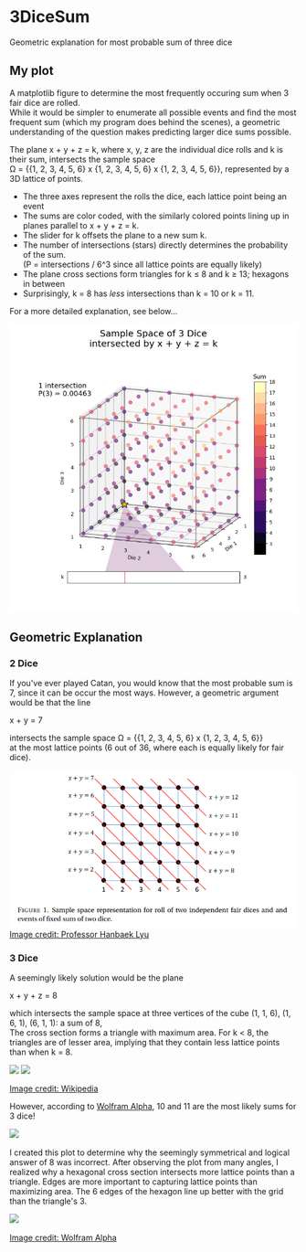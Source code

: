 # 3DiceSum
Geometric explanation for most probable sum of three dice

My plot
-------

A matplotlib figure to determine the most frequently occuring sum when 3 fair dice are rolled.\
While it would be simpler to enumerate all possible events and find the most frequent sum (which my program does behind the scenes),
a geometric understanding of the question makes predicting larger dice sums possible.

The plane x + y + z = k, where x, y, z are the individual dice rolls and k is their sum, intersects the sample space\
Ω = {{1, 2, 3, 4, 5, 6} x {1, 2, 3, 4, 5, 6} x {1, 2, 3, 4, 5, 6}}, represented by a 3D lattice of points.

- The three axes represent the rolls the dice, each lattice point being an event
- The sums are color coded, with the similarly colored points lining up in planes parallel to x + y + z = k.
- The slider for k offsets the plane to a new sum k.
- The number of intersections (stars) directly determines the probability of the sum.\
(P = intersections / 6^3 since all lattice points are equally likely)
- The plane cross sections form triangles for k ≤ 8 and k ≥ 13; hexagons in between
- Surprisingly, k = 8 has *less* intersections than k = 10 or k = 11.

For a more detailed explanation, see below...

![](https://github.com/SamuelHunter/3DiceSum/blob/master/k_range_anim.gif)

Geometric Explanation
---------------------

### 2 Dice

If you've ever played Catan, you would know that the most probable sum is 7, since it can be occur the most ways.
However, a geometric argument would be that the line

x + y = 7

intersects the sample space Ω = {{1, 2, 3, 4, 5, 6} x {1, 2, 3, 4, 5, 6}}\
at the most lattice points (6 out of 36, where each is equally likely for fair dice).

![](https://github.com/SamuelHunter/3DiceSum/blob/master/2_dice_sample_space.PNG)\
[Image credit: Professor Hanbaek Lyu](https://ccle.ucla.edu/pluginfile.php/2659609/mod_resource/content/0/lecturenote1.pdf)

### 3 Dice

A seemingly likely solution would be the plane

x + y + z = 8

which intersects the sample space at three vertices of the cube (1, 1, 6), (1, 6, 1), (6, 1, 1): a sum of 8,\
The cross section forms a triangle with maximum area. For k < 8, the triangles are of lesser area, implying that they contain less lattice points than when k = 8.

![](https://upload.wikimedia.org/wikipedia/commons/thumb/7/75/Cube-vertex-figure-middle.svg/220px-Cube-vertex-figure-middle.svg.png)
![](https://upload.wikimedia.org/wikipedia/commons/thumb/3/3b/Cube-vertex-figure-large.svg/200px-Cube-vertex-figure-large.svg.png)

[Image credit: Wikipedia](https://en.wikipedia.org/wiki/Vertex_figure)

However, according to [Wolfram Alpha](http://mathworld.wolfram.com/Dice.html), 10 and 11 are the most likely sums for 3 dice!

![](http://mathworld.wolfram.com/images/eps-gif/DicePlots_770.gif)

I created this plot to determine why the seemingly symmetrical and logical answer of 8 was incorrect.
After observing the plot from many angles, I realized why a hexagonal cross section intersects more lattice points than a triangle. Edges are more important to capturing lattice points than maximizing area. The 6 edges of the hexagon line up better with the grid than the triangle's 3.

![](http://mathworld.wolfram.com/images/eps-gif/CubeHexagon1_800.gif)

[Image credit: Wolfram Alpha](http://mathworld.wolfram.com/Cube.html)
